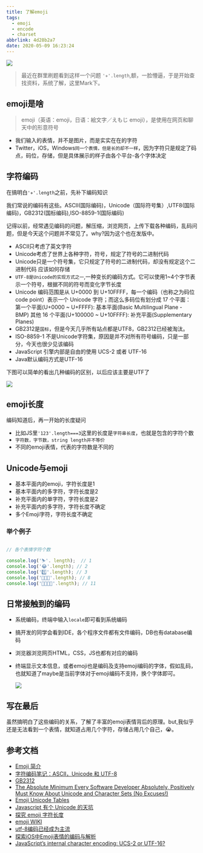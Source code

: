 ```yaml
---
title: 了解emoji
tags:
  - emoji
  - encode
  - charset
abbrlink: 4d28b2a7
date: 2020-05-09 16:23:24
---
```


![](http://static.1991421.cn/2020/2020-05-07-225828.jpeg)

> 最近在群里刷题看到这样一个问题 `'✈️'.length`,额，一脸懵逼，于是开始查找资料，系统了解，这里Mark下。

## emoji是啥
> emoji（英语：emoji，日语：絵文字／えもじ emoji），是使用在网页和聊天中的形意符号

- 我们输入的表情，并不是图片，而是实实在在的字符
- Twitter，iOS，Windows`同一个表情，但是长的却不一样`，因为字符只是规定了码点，码位，存储，但是具体展示的样子由各个平台-各个字体决定

## 字符编码
在搞明白`'✈️'.length`之前，先补下编码知识

我们常说的编码有这些。ASCII(国际编码)，Unicode（国际符号集）,UTF8(国际编码)，GB2312(国标编码),ISO-8859-1(国际编码)

记得以前，经常遇见编码的问题，解压缩，浏览网页，上传下载各种编码，乱码问题，但是今天这个问题并不常见了。why?因为这个也在发版中。

- ASCII只考虑了英文字符
- Unicode考虑了世界上各种字符，符号，规定了符号的二进制代码
- Unicode只是一个符号集，它只规定了符号的二进制代码，却没有规定这个二进制代码	应该如何存储
- `UTF-8是Unicode的实现方式之一`,一种变长的编码方式。它可以使用1~4个字节表示一个符号，根据不同的符号而变化字节长度
- Unicode 编码范围是从 U+0000 到 U+10FFFF，每一个编码（也称之为码位 code point）表示一个 Unicode 字符；而这么多码位有划分成 17 个平面：
第一个平面(U+0000 ~ U+FFFF): 基本平面(Basic Multilingual Plane - BMP)
其他 16 个平面(U+100000 ~ U+10FFFF): 补充平面(Supplementary Planes)
- GB2312是`国标`，但是今天几乎所有站点都是UTF8，GB2312已经被淘汰。
- ISO-8859-1 不是Unicode字符集，原因是并不对所有符号编码，只是一部分，今天也很少见该编码
- JavaScript 引擎内部是自由的使用 UCS-2 或者 UTF-16
- Java默认编码方式是UTF-16

下图可以简单的看出几种编码的区别，以后应该主要是UTF了

![](http://static.1991421.cn/2020/2020-05-09-151739.jpeg)

## emoji长度

编码知道后，再一开始的长度疑问

- 比如JS里`'123'.length===3`这里的长度是`字符串长度`，也就是包含的字符个数
- `字符数，字节数，string length并不等价`
- 不同的emoji表情，代表的字符数是不同的

## Unicode与emoji

- 基本平面内的emoji，字符长度是1
- 基本平面内的多字符，字符长度是2
- 补充平面内的单字符，字符长度是2
- 补充平面内的多字符，字符长度不确定
- 多个Emoji字符，字符长度不确定

### 举个例子
```js

// 各个表情字符个数

console.log('⛷'. length);  // 1
console.log('😂'.length); // 2
console.log('1️⃣'.length); // 3
console.log('👨‍👨‍👦'.length); // 8
console.log('👨‍👩‍👧‍👦'.length); // 11
```

## 日常接触到的编码

- 系统编码，终端中输入`locale`即可看到系统编码
	
- 搞开发的同学会看到IDE，各个程序文件都有文件编码，DB也有database编码
- 浏览器浏览网页HTML，CSS，JS也都有对应的编码
- 终端显示文本信息，或者emoji也是编码及支持emoji编码的字体，假如乱码，也就知道了maybe是当前字体对于emoji编码不支持，换个字体即可。
	
	![](http://static.1991421.cn/2020/2020-05-09-153855.jpeg)


## 写在最后
虽然搞明白了这些编码的关系，了解了丰富的emoji表情背后的原理。but,我似乎还是无法看到一个表情，就知道占用几个字符，存储占用几个自己，😭。

## 参考文档
- [Emoji 简介](https://www.ruanyifeng.com/blog/2017/04/emoji.html)
- [字符编码笔记：ASCII，Unicode 和 UTF-8](http://www.ruanyifeng.com/blog/2007/10/ascii_unicode_and_utf-8.html)
- [GB2312](https://zh.wikipedia.org/wiki/GB_2312)
- [The Absolute Minimum Every Software Developer Absolutely, Positively Must Know About Unicode and Character Sets (No Excuses!)](https://www.joelonsoftware.com/2003/10/08/the-absolute-minimum-every-software-developer-absolutely-positively-must-know-about-unicode-and-character-sets-no-excuses/)
- [Emoji Unicode Tables](https://apps.timwhitlock.info/emoji/tables/unicode#block-6c-other-additional-symbols)
- [Javascript 有个 Unicode 的天坑](http://www.alloyteam.com/2016/12/javascript-has-a-unicode-sinkhole/)
- [探究 emoji 字符长度](http://objcer.com/2017/07/20/explore-emoji-length/)
- [emoji WIKI](https://zh.wikipedia.org/wiki/%E7%B9%AA%E6%96%87%E5%AD%97)
- [utf-8编码已经成为主流](http://www.ruanyifeng.com/blog/2008/05/growth_of_utf-8_on_the_web.html)
- [探索iOS中Emoji表情的编码与解析](http://epingwang.me/2017/06/29/2017-06-29-%E6%8E%A2%E7%B4%A2iOS%E4%B8%ADEmoji%E8%A1%A8%E6%83%85%E7%9A%84%E7%BC%96%E7%A0%81%E4%B8%8E%E8%A7%A3%E6%9E%90/)
- [JavaScript’s internal character encoding: UCS-2 or UTF-16?](https://mathiasbynens.be/notes/javascript-encoding)
